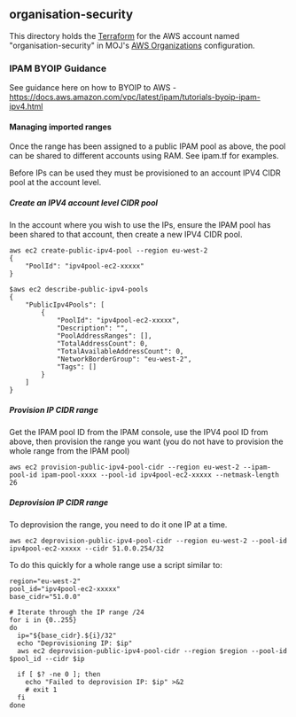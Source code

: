 ## organisation-security

This directory holds the [Terraform](https://terraform.io) for the AWS account named "organisation-security" in MOJ's [AWS Organizations](https://aws.amazon.com/organizations/) configuration.

### IPAM BYOIP Guidance

See guidance here on how to BYOIP to AWS - <https://docs.aws.amazon.com/vpc/latest/ipam/tutorials-byoip-ipam-ipv4.html>

#### Managing imported ranges

Once the range has been assigned to a public IPAM pool as above, the pool can be shared to different accounts using RAM. See ipam.tf for examples.

Before IPs can be used they must be provisioned to an account IPV4 CIDR pool at the account level.

##### Create an IPV4 account level CIDR pool

In the account where you wish to use the IPs, ensure the IPAM pool has been shared to that account, then create a new IPV4 CIDR pool.

```shell
aws ec2 create-public-ipv4-pool --region eu-west-2
{
    "PoolId": "ipv4pool-ec2-xxxxx"
}

$aws ec2 describe-public-ipv4-pools
{
    "PublicIpv4Pools": [
        {
            "PoolId": "ipv4pool-ec2-xxxxx",
            "Description": "",
            "PoolAddressRanges": [],
            "TotalAddressCount": 0,
            "TotalAvailableAddressCount": 0,
            "NetworkBorderGroup": "eu-west-2",
            "Tags": []
        }
    ]
}

```

##### Provision IP CIDR range

Get the IPAM pool ID from the IPAM console, use the IPV4 pool ID from above, then provision the range you want (you do not have to provision the whole range from the IPAM pool)

```shell
aws ec2 provision-public-ipv4-pool-cidr --region eu-west-2 --ipam-pool-id ipam-pool-xxxx --pool-id ipv4pool-ec2-xxxxx --netmask-length 26
```

##### Deprovision IP CIDR range

To deprovision the range, you need to do it one IP at a time.

```
aws ec2 deprovision-public-ipv4-pool-cidr --region eu-west-2 --pool-id ipv4pool-ec2-xxxxx --cidr 51.0.0.254/32
```

To do this quickly for a whole range use a script similar to:

```shell
region="eu-west-2"
pool_id="ipv4pool-ec2-xxxxx"
base_cidr="51.0.0"

# Iterate through the IP range /24
for i in {0..255}
do
  ip="${base_cidr}.${i}/32"
  echo "Deprovisioning IP: $ip"
  aws ec2 deprovision-public-ipv4-pool-cidr --region $region --pool-id $pool_id --cidr $ip

  if [ $? -ne 0 ]; then
    echo "Failed to deprovision IP: $ip" >&2
    # exit 1
  fi
done
```
